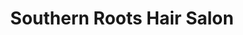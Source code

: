 ---
title: "Southern Roots Hair Salon"
url: /richlands/southern-roots-hair-salon/
shop: hairdresser
---